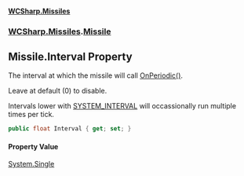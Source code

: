 #### [WCSharp.Missiles](index.md 'index')
### [WCSharp.Missiles](WCSharp.Missiles.md 'WCSharp.Missiles').[Missile](WCSharp.Missiles.Missile.md 'WCSharp.Missiles.Missile')

## Missile.Interval Property

The interval at which the missile will call [OnPeriodic()](WCSharp.Missiles.Missile.OnPeriodic().md 'WCSharp.Missiles.Missile.OnPeriodic()').  
  
Leave at default (0) to disable.  
  
Intervals lower with [SYSTEM_INTERVAL](../WCSharp.Events/WCSharp.Events.PeriodicEvents.SYSTEM_INTERVAL.md 'WCSharp.Events.PeriodicEvents.SYSTEM_INTERVAL') will occassionally run multiple times per tick.

```csharp
public float Interval { get; set; }
```

#### Property Value
[System.Single](https://docs.microsoft.com/en-us/dotnet/api/System.Single 'System.Single')